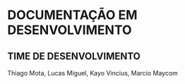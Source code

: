 # DOCUMENTAÇÃO EM DESENVOLVIMENTO

## TIME DE DESENVOLVIMENTO
Thiago Mota, Lucas Miguel, Kayo Vincius, Marcio Maycom
